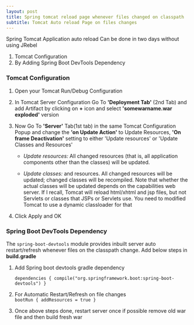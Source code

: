 ```yaml
---
layout: post
title: Spring tomcat reload page whenever files changed on classpath
subtitle: Tomcat Auto reload Page on files changes
---
```


Spring Tomcat Application auto reload Can be done in two days without using JRebel<br/>
1. Tomcat Configuration
2. By Adding Spring Boot DevTools Dependency

### Tomcat Configuration
1. Open your Tomcat Run/Debug Configuration

2. In Tomcat Server Configuration Go To **'Deployment Tab'** (2nd Tab) and add Artifact by clicking on **+** icon and select **'somewarname.war exploded'** version

3. Now Go To **'Server'** Tab(1st tab) in the same Tomcat Configuration Popup and change the **'on Update Action'** to Update Resources, **'On frame Deactivation'** setting to either 'Update resources' or 'Update Classes and Resources'
    - *Update resources:* All changed resources (that is, all application components other than the classes) will be updated.
    
    - *Update classes:* and resources. All changed resources will be updated; changed classes will be recompiled. Note that whether the actual classes will be updated depends on the capabilities web server. If I recall, Tomcat will reload html/xhtml and jsp files, but not Servlets or classes that JSPs or Servlets use. You need to modified Tomcat to use a dynamic classloader for that

4. Click Apply and OK

### Spring Boot DevTools Dependency
The `spring-boot-devtools` module provides inbuilt server auto restart/refresh whenever files on the classpath change. Add below steps in **build.gradle**<br/>

1. Add Spring boot devtools gradle dependency<br/>

   `dependencies {
        compile("org.springframework.boot:spring-boot-devtools")
    }`
    
2. For Automatic Restart/Refresh on file changes<br/>
  `bootRun {
     addResources = true
   }`
 
3. Once above steps done, restart server once if possible remove old war file and then build fresh war

